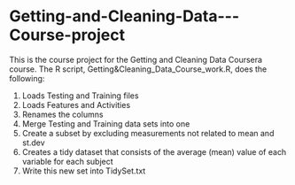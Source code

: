 # Getting-and-Cleaning-Data---Course-project

This is the course project for the Getting and Cleaning Data Coursera course. The R script, Getting&Cleaning_Data_Course_work.R, does the following:
1. Loads Testing and Training files
2. Loads Features and Activities
3. Renames the columns
4. Merge Testing and Training data sets into one
5. Create a subset by excluding measurements not related to mean and st.dev
6. Creates a tidy dataset that consists of the average (mean) value of each variable for each subject
7. Write this new set into TidySet.txt
